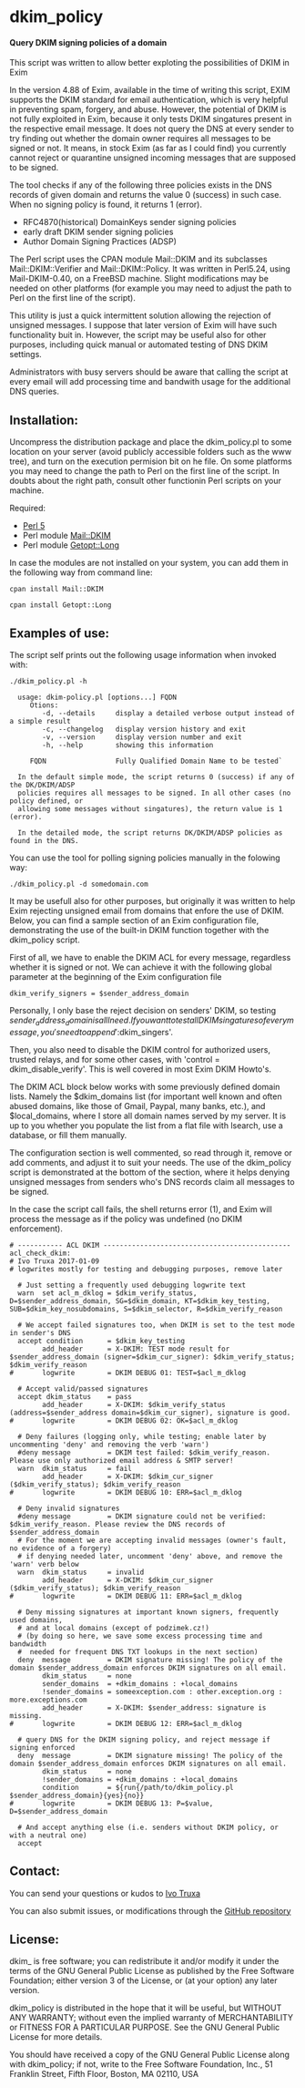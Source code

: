 dkim_policy
===========

#### Query DKIM signing policies of a domain

This script was written to allow better exploting the possibilities of DKIM
in Exim

In the version 4.88 of Exim, available in the time of writing this script,
EXIM supports the DKIM standard for email authentication, which is very
helpful in preventing spam, forgery, and abuse. However, the potential of
DKIM is not fully exploited in Exim, because it only tests DKIM singatures
present in the respective email message. It does not query the DNS at
every sender to try finding out whether the domain owner requires all
messages to be signed or not. It means, in stock Exim (as far as I could
find) you currently cannot reject or quarantine unsigned incoming messages
that are supposed to be signed.

The tool checks if any of the following three policies exists in the
DNS records of given domain and returns the value 0 (success) in such case.
When no signing policy is found, it returns 1 (error).

 - RFC4870(historical) DomainKeys sender signing policies
 - early draft DKIM sender signing policies
 - Author Domain Signing Practices (ADSP)

The Perl script uses the CPAN module Mail::DKIM and its subclasses
Mail::DKIM::Verifier and Mail::DKIM::Policy. It was written in Perl5.24,
using Mail-DKIM-0.40, on a FreeBSD machine. Slight modifications may be
needed on other platforms (for example you may need to adjust the path
to Perl on the first line of the script).

This utility is just a quick intermittent solution allowing the rejection
of unsigned messages. I suppose that later version of Exim will have
such functionality buit in. However, the script may be useful also for
other purposes, including quick manual or automated testing of DNS DKIM
settings.

Administrators with busy servers should be aware that calling the script
at every email will add processing time and bandwith usage for the
additional DNS queries.


Installation:
-------------

Uncompress the distribution package and place the dkim_policy.pl to some
location on your server (avoid publicly accessible folders such as the www
tree), and turn on the execution permision bit on he file. On some platforms
you may need to change the path to Perl on the first line of the script. In
doubts about the right path, consult other functionin Perl scripts on your
machine.


Required:
- [Perl 5](http://www.perl.org/)
- Perl module [Mail::DKIM](http://search.cpan.org/~jaslong/Mail-DKIM-0.40/lib/Mail/DKIM.pm)
- Perl module [Getopt::Long](http://search.cpan.org/~jv/Getopt-Long-2.49.1/lib/Getopt/Long.pm)

In case the modules are not installed on your system, you can add them in
the following way from command line:

`cpan install Mail::DKIM`

`cpan install Getopt::Long`


Examples of use:
----------------

The script self prints out the following usage information when invoked with:

`./dkim_policy.pl -h`

```
  usage: dkim-policy.pl [options...] FQDN
     Otions:
        -d, --details     display a detailed verbose output instead of a simple result
        -c, --changelog   display version history and exit
        -v, --version     display version number and exit
        -h, --help        showing this information

     FQDN                 Fully Qualified Domain Name to be tested`

  In the default simple mode, the script returns 0 (success) if any of the DK/DKIM/ADSP
  policies requires all messages to be signed. In all other cases (no policy defined, or
  allowing some messages without singatures), the return value is 1 (error).

  In the detailed mode, the script returns DK/DKIM/ADSP policies as found in the DNS.
```

You can use the tool for polling signing policies manually in the folowing way:

`./dkim_policy.pl -d somedomain.com`

It may be usefull also for other purposes, but originally it was written to help
Exim rejecting unsigned email from domains that enfore the use of DKIM. Below, you
can find a sample section of an Exim configuration file, demonstrating the use of
the built-in DKIM function together with the dkim_policy script.

First of all, we have to enable the DKIM ACL for every message, regardless whether
it is signed or not. We can achieve it with the following global parameter at the
beginning of the Exim configuration file

`dkim_verify_signers = $sender_address_domain`

Personally, I only base the reject decision on senders' DKIM, so testing
$sender_address_domain is all I need. If you want to test all DKIM singatures
of every message, you's need to append ':$dkim_singers'.

Then, you also need to disable the DKIM control for authorized users, trusted
relays, and for some other cases, with 'control = dkim_disable_verify'. This
is well covered in most Exim DKIM Howto's.

The DKIM ACL block below works with some previously defined domain lists.
Namely the $dkim_domains list (for important well known and often abused
domains, like those of Gmail, Paypal, many banks, etc.), and $local_domains,
where I store all domain names served by my server. It is up to you whether
you populate the list from a flat file with lsearch, use a database, or fill
them manually.

The configuration section is well commented, so read through it, remove or
add comments, and adjust it to suit your needs. The use of the dkim_policy
script is demonstrated at the bottom of the section, where it helps denying
unsigned messages from senders who's DNS records claim all messages to be
signed.

In the case the script call fails, the shell returns error (1), and Exim will
process the message as if the policy was undefined (no DKIM enforcement).

```
# ----------- ACL DKIM ----------------------------------------------
acl_check_dkim:
# Ivo Truxa 2017-01-09
# logwrites mostly for testing and debugging purposes, remove later

  # Just setting a frequently used debugging logwrite text
  warn  set acl_m_dklog = $dkim_verify_status, D=$sender_address_domain, SG=$dkim_domain, KT=$dkim_key_testing, SUB=$dkim_key_nosubdomains, S=$dkim_selector, R=$dkim_verify_reason

  # We accept failed signatures too, when DKIM is set to the test mode in sender's DNS
  accept condition      = $dkim_key_testing
        add_header      = X-DKIM: TEST mode result for $sender_address_domain (signer=$dkim_cur_signer): $dkim_verify_status; $dkim_verify_reason
#       logwrite        = DKIM DEBUG 01: TEST=$acl_m_dklog

  # Accept valid/passed signatures
  accept dkim_status    = pass
        add_header      = X-DKIM: $dkim_verify_status (address=$sender_address domain=$dkim_cur_signer), signature is good.
#       logwrite        = DKIM DEBUG 02: OK=$acl_m_dklog

  # Deny failures (logging only, while testing; enable later by uncommenting 'deny' and removing the verb 'warn')
  #deny message         = DKIM test failed: $dkim_verify_reason. Please use only authorized email address & SMTP server!
  warn  dkim_status     = fail
        add_header      = X-DKIM: $dkim_cur_signer ($dkim_verify_status); $dkim_verify_reason
#       logwrite        = DKIM DEBUG 10: ERR=$acl_m_dklog

  # Deny invalid signatures
  #deny message         = DKIM signature could not be verified: $dkim_verify_reason. Please review the DNS records of $sender_address_domain
  # For the moment we are accepting invalid messages (owner's fault, no evidence of a forgery)
  # if denying needed later, uncomment 'deny' above, and remove the 'warn' verb below
  warn  dkim_status     = invalid
        add_header      = X-DKIM: $dkim_cur_signer ($dkim_verify_status); $dkim_verify_reason
#       logwrite        = DKIM DEBUG 11: ERR=$acl_m_dklog

  # Deny missing signatures at important known signers, frequently used domains,
  # and at local domains (except of podzimek.cz!)
  # (by doing so here, we save some excess processing time and bandwidth
  #  needed for frequent DNS TXT lookups in the next section)
  deny  message         = DKIM signature missing! The policy of the domain $sender_address_domain enforces DKIM signatures on all email.
        dkim_status     = none
        sender_domains  = +dkim_domains : +local_domains
        !sender_domains = someexception.com : other.exception.org : more.exceptions.com
        add_header      = X-DKIM: $sender_address: signature is missing.
#       logwrite        = DKIM DEBUG 12: ERR=$acl_m_dklog

  # query DNS for the DKIM signing policy, and reject message if signing enforced
  deny  message         = DKIM signature missing! The policy of the domain $sender_address_domain enforces DKIM signatures on all email.
        dkim_status     = none
        !sender_domains = +dkim_domains : +local_domains
        condition       = ${run{/path/to/dkim_policy.pl $sender_address_domain}{yes}{no}}
#       logwrite        = DKIM DEBUG 13: P=$value, D=$sender_address_domain

  # And accept anything else (i.e. senders without DKIM policy, or with a neutral one)
  accept
```


Contact:
--------

You can send your questions or kudos to [Ivo Truxa](mailto:truxa@truxoft.com)

You can also submit issues, or modifications through the
[GitHub repository](https://github.com/truxoft/dkim_policy/)


License:
--------

dkim_ is free software; you can redistribute it and/or modify it under
the terms of the GNU General Public License as published by the Free Software
Foundation; either version 3 of the License, or (at your option) any later
version.

dkim_policy is distributed in the hope that it will be useful, but WITHOUT
ANY WARRANTY; without even the implied warranty of MERCHANTABILITY or FITNESS
FOR A PARTICULAR PURPOSE. See the GNU General Public License for more details.

You should have received a copy of the GNU General Public License along with
dkim_policy; if not, write to the Free Software Foundation, Inc., 51 Franklin
Street, Fifth Floor, Boston, MA 02110, USA


